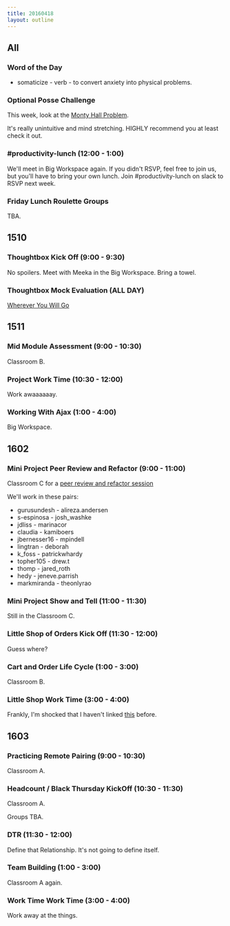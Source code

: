```yaml
---
title: 20160418
layout: outline
---
```


## All

### Word of the Day
* somaticize - verb - to convert anxiety into physical problems.

### Optional Posse Challenge

This week, look at the [Monty Hall Problem](https://github.com/turingschool/posse_challenges/tree/master/monty_hall).

It's really unintuitive and mind stretching. HIGHLY recommend you at least check it out.

### #productivity-lunch (12:00 - 1:00)

We'll meet in Big Workspace again. If you didn't RSVP, feel free to join us, but you'll have to bring your own lunch. Join #productivity-lunch on slack to RSVP next week.

### Friday Lunch Roulette Groups

TBA.


## 1510

### Thoughtbox Kick Off (9:00 - 9:30)

No spoilers. Meet with Meeka in the Big Workspace. Bring a towel.

### Thoughtbox Mock Evaluation (ALL DAY)

[Wherever You Will Go](https://www.youtube.com/watch?v=iAP9AF6DCu4)


## 1511

### Mid Module Assessment (9:00 - 10:30)

Classroom B.

### Project Work Time (10:30 - 12:00)

Work awaaaaaay.

### Working With Ajax (1:00 - 4:00)

Big Workspace.


## 1602

### Mini Project Peer Review and Refactor (9:00 - 11:00)

Classroom C for a [peer review and refactor session](https://github.com/turingschool/lesson_plans/blob/master/ruby_02-web_applications_with_ruby/rails_mini_project_review_and_refactor.md)

We'll work in these pairs:

* gurusundesh - alireza.andersen
* s-espinosa - josh_washke
* jdliss - marinacor
* claudia - kamiboers
* jbernesser16 - mpindell
* lingtran - deborah
* k_foss - patrickwhardy
* topher105 - drew.t
* thomp - jared_roth
* hedy - jeneve.parrish
* markmiranda - theonlyrao


### Mini Project Show and Tell (11:00 - 11:30)

Still in the Classroom C.

### Little Shop of Orders Kick Off (11:30 - 12:00)

Guess where?

### Cart and Order Life Cycle (1:00 - 3:00)

Classroom B.

### Little Shop Work Time (3:00 - 4:00)

Frankly, I'm shocked that I haven't linked [this](https://www.youtube.com/watch?v=1l9lN3wtMcA)
before.


## 1603

### Practicing Remote Pairing (9:00 - 10:30)

Classroom A.

### Headcount / Black Thursday KickOff (10:30 - 11:30)

Classroom A.

Groups TBA.

### DTR (11:30 - 12:00)

Define that Relationship. It's not going to define itself.

### Team Building (1:00 - 3:00)

Classroom A again.

### Work Time Work Time (3:00 - 4:00)

Work away at the things.
